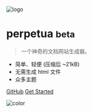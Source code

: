 ![logo](_media/icon.svg)

# perpetua <small>beta</small>

> 一个神奇的文档网站生成器。

- 简单、轻便 (压缩后 ~21kB)
- 无需生成 html 文件
- 众多主题

[GitHub](https://github.com/IUnlimit/perpetua)
[Get Started](zh-cn/user/introduce.md)

![color](#cecece)